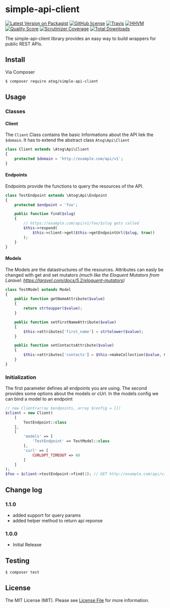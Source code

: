 # simple-api-client
[![Latest Version on Packagist][ico-version]][link-packagist]
[![GitHub license][ico-license]][link-license]
[![Travis][ico-testing]][link-testing]
[![HHVM][ico-hhvm]][link-hhvm]
[![Quality Score][ico-code-quality]][link-code-quality]
[![Scrutinizer Coverage][ico-code-coverage]][link-code-coverage]
[![Total Downloads][ico-downloads]][link-downloads]

The simple-api-client library provides an easy way to build wrappers for public REST APIs.

## Install

Via Composer

``` bash
$ composer require atog/simple-api-client
```

## Usage
### Classes
#### Client
The `Client` Class contains the basic Informations about the API liek the `$domain`. It has to extend the abstract class `Atog\Api\Client`
```php
class Client extends \Atog\Api\Client
{
	protected $domain = 'http://example.com/api/v1';
}
```

#### Endpoints
Endpoints provide the functions to query the resources of the API.
```php
class TestEndpoint extends \Atog\Api\Endpoint
{
	protected $endpoint = 'foo';

	public function find($slug)
    {
        // https://example.com/api/v1/foo/$slug gets called
		$this->respond(
		    $this->client->get($this->getEndpointUrl($slug, true))
		); 
    }
}
```
#### Models
The Models are the datastructures of the resources. Attributes can easly be changed with get and set mutators *(much like the Eloquent Mutators from Laravel: https://laravel.com/docs/5.2/eloquent-mutators)*
```php
class TestModel extends Model
{
    public function getNameAttribute($value)
    {
    	return strtoupper($value);
    }

    public function setFirstNameAttribute($value)
    {
    	$this->attributes['first_name'] = strtolower($value);
    }

    public function setContactsAttribute($value)
    {
    	$this->attributes['contacts'] = $this->makeCollection($value, Contacts::class);
    }
}
```

### Initialization
The first parameter defines all endpoints you are using. The second provides some options about the models or cUrl. In the models config we can bind a model to an endpoint

```php
// new Client(array $endpoints, array $config = [])
$client = new Client(
    [
        TestEndpoint::class
    ],
    [
        'models' => [
            'TestEndpoint' => TestModel::class
        ],
        'curl' => [
            CURLOPT_TIMEOUT => 60
        ]
    ]
);
$foo = $client->testEndpoint->find(1); // GET http://example.com/api/v1/foo/1
```
## Change log

### 1.1.0
* added support for query params
* added helper method to return api reponse

### 1.0.0
* Initial Release

## Testing

``` bash
$ composer test
```

## License

The MIT License (MIT). Please see [License File](LICENSE) for more information.

[ico-version]: https://img.shields.io/packagist/v/atog/simple-api-client.svg?style=flat-square
[ico-release]: https://img.shields.io/github/release/PascalKleindienst/simple-api-client.svg?style=flat-square
[ico-license]: https://img.shields.io/github/license/PascalKleindienst/simple-api-client.svg?style=flat-square
[ico-code-quality]: https://img.shields.io/scrutinizer/g/PascalKleindienst/simple-api-client.svg?style=flat-square
[ico-code-coverage]: https://img.shields.io/scrutinizer/coverage/g/PascalKleindienst/simple-api-client.svg?style=flat-square
[ico-testing]: https://img.shields.io/travis/PascalKleindienst/simple-api-client.svg?style=flat-square
[ico-hhvm]: https://img.shields.io/hhvm/atog/simple-api-client.svg?style=flat-square
[ico-downloads]: https://img.shields.io/packagist/dt/atog/simple-api-client.svg?style=flat-square

[link-packagist]: https://packagist.org/packages/atog/simple-api-client
[link-release]: https://github.com/PascalKleindienst/simple-api-client/releases
[link-license]: https://github.com/PascalKleindienst/simple-api-client/blob/master/LICENSE
[link-code-quality]: https://scrutinizer-ci.com/g/PascalKleindienst/simple-api-client/?branch=master
[link-code-coverage]: https://scrutinizer-ci.com/g/PascalKleindienst/simple-api-client/?branch=master
[link-testing]: https://travis-ci.org/PascalKleindienst/simple-api-client
[link-hhvm]: http://hhvm.h4cc.de/package/atog/simple-api-client
[link-downloads]: https://packagist.org/packages/atog/simple-api-client